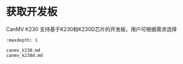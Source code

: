 # 获取开发板

CanMV K230 支持基于K230和K230D芯片的开发板，用户可根据需求选择

```{toctree}
:maxdepth: 1

canmv_k230.md
canmv_k230d.md
```
